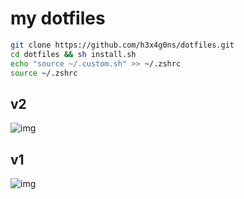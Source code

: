 # my dotfiles

```sh
git clone https://github.com/h3x4g0ns/dotfiles.git
cd dotfiles && sh install.sh
echo "source ~/.custom.sh" >> ~/.zshrc
source ~/.zshrc
```

## v2

![img](imgs/v2.png)

## v1

![img](imgs/v1.png)